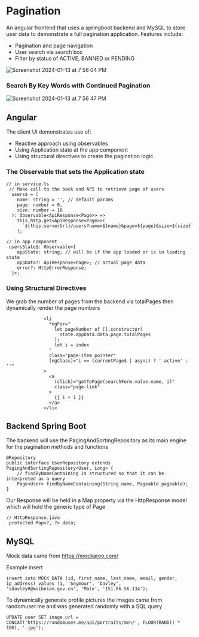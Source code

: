 # Pagination
An angular frontend that uses a springboot backend and MySQL to store user data to demonstrate a full pagination application.
Features include: 
- Pagination and page navigation
- User search via search box
- Filter by status of ACTIVE, BANNED or PENDING

![Screenshot 2024-01-13 at 7 56 04 PM](https://github.com/eelizan1/Pagination/assets/15695349/9e714993-071c-461a-b4ea-115aedca01d4)

### Search By Key Words with Continued Pagination 
![Screenshot 2024-01-13 at 7 56 47 PM](https://github.com/eelizan1/Pagination/assets/15695349/c23e6c37-5b29-4907-9d4f-6cade2bf5437)


## Angular 
The client UI demonstrates use of: 
- Reactive approach using observables
- Using Application state at the app component
- Using structural directives to create the pagination logic

### The Observable that sets the Application state 
```
// in service.ts 
 // Make call to the back end API to retrieve page of users
  users$ = (
    name: string = '', // default params
    page: number = 0,
    size: number = 10
  ): Observable<ApiResponse<Page>> =>
    this.http.get<ApiResponse<Page>>(
      `${this.serverUrl}/users?name=${name}&page=${page}&size=${size}`
    );

// in app component
 usersState$: Observable<{
    appState: string; // will be if the app loaded or is in loading state
    appData?: ApiResponse<Page>; // actual page data
    error?: HttpErrorResponse;
  }>;
```
### Using Structural Directives 
We grab the number of pages from the backend via totalPages then dynamically render the page numbers 
```
              <li
                *ngFor="
                  let pageNumber of [].constructor(
                    state.appData.data.page.totalPages
                  );
                  let i = index
                "
                class="page-item pointer"
                [ngClass]="i == (currentPage$ | async) ? ' active' : ''"
              >
                <a
                  (click)="gotToPage(searchForm.value.name, i)"
                  class="page-link"
                >
                  {{ i + 1 }}
                </a>
              </li>
```

## Backend Spring Boot
The backend will use the PagingAndSortingRepository as its main engine for the pagination methods and functions

```
@Repository
public interface UserRepository extends PagingAndSortingRepository<User, Long> {
    // findByNameContaining is structured so that it can be interpreted as a query
    Page<User> findByNameContaining(String name, Pageable pageable);
}
```

Our Response will be held in a Map property via the HttpResponse model which will hold the generic type of Page 
```
// HttpResponse.java 
 protected Map<?, ?> data;
```

## MySQL 
Mock data came from https://mockaroo.com/

Example insert 
```
insert into MOCK_DATA (id, first_name, last_name, email, gender, ip_address) values (1, 'Seymour', 'Davley', 'sdavley0@miibeian.gov.cn', 'Male', '151.86.56.134');
```

To dynamically generate profile pictures the images came from randomuser.me and was generated randomly with a SQL query 
```
UPDATE user SET image_url = CONCAT('https://randomuser.me/api/portraits/men/', FLOOR(RAND() * 100), '.jpg');
```

